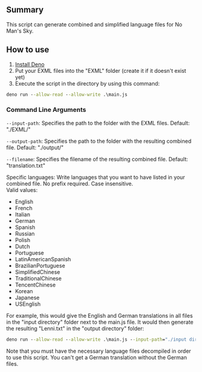 ## Summary

This script can generate combined and simplified language files for No Man's
Sky.

## How to use

1. [Install Deno](https://deno.land/manual@v1.31.0/getting_started/installation)
2. Put your EXML files into the "EXML" folder (create it if it doesn't exist
   yet)
3. Execute the script in the directory by using this command:

```bat
deno run --allow-read --allow-write .\main.js
```

### Command Line Arguments

`--input-path`: Specifies the path to the folder with the EXML files. Default: "./EXML/"

`--output-path`: Specifies the path to the folder with the resulting combined file. Default: "./output/"

`--filename`: Specifies the filename of the resulting combined file. Default: "translation.txt"

Specific languages: Write languages that you want to have listed in your combined file. No prefix required. Case insensitive.  
Valid values:
- English
- French
- Italian
- German
- Spanish
- Russian
- Polish
- Dutch
- Portuguese
- LatinAmericanSpanish
- BrazilianPortuguese
- SimplifiedChinese
- TraditionalChinese
- TencentChinese
- Korean
- Japanese
- USEnglish

For example, this would give the English and German translations in all files in the "input directory" folder next to the main.js file. It would then generate the resulting "Lenni.txt" in the "output directory" folder:
```bat
deno run --allow-read --allow-write .\main.js --input-path="./input directory/" --output-path="./output directory/" --filename="Lenni.txt" english german
```

Note that you must have the necessary language files decompiled in order to use this script. You can't get a German translation without the German files.
